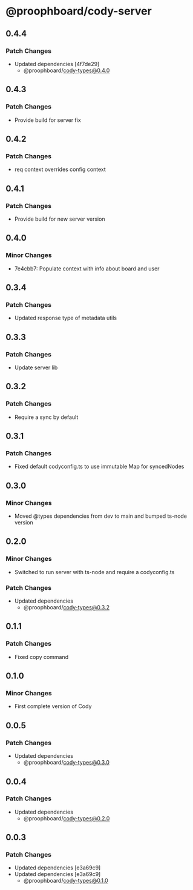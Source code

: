 # @proophboard/cody-server

## 0.4.4

### Patch Changes

- Updated dependencies [4f7de29]
  - @proophboard/cody-types@0.4.0

## 0.4.3

### Patch Changes

- Provide build for server fix

## 0.4.2

### Patch Changes

- req context overrides config context

## 0.4.1

### Patch Changes

- Provide build for new server version

## 0.4.0

### Minor Changes

- 7e4cbb7: Populate context with info about board and user

## 0.3.4

### Patch Changes

- Updated response type of metadata utils

## 0.3.3

### Patch Changes

- Update server lib

## 0.3.2

### Patch Changes

- Require a sync by default

## 0.3.1

### Patch Changes

- Fixed default codyconfig.ts to use immutable Map for syncedNodes

## 0.3.0

### Minor Changes

- Moved @types dependencies from dev to main and bumped ts-node version

## 0.2.0

### Minor Changes

- Switched to run server with ts-node and require a codyconfig.ts

### Patch Changes

- Updated dependencies
  - @proophboard/cody-types@0.3.2

## 0.1.1

### Patch Changes

- Fixed copy command

## 0.1.0

### Minor Changes

- First complete version of Cody

## 0.0.5

### Patch Changes

- Updated dependencies
  - @proophboard/cody-types@0.3.0

## 0.0.4

### Patch Changes

- Updated dependencies
  - @proophboard/cody-types@0.2.0

## 0.0.3

### Patch Changes

- Updated dependencies [e3a69c9]
- Updated dependencies [e3a69c9]
  - @proophboard/cody-types@0.1.0
